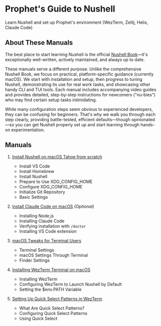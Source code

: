 # Prophet's Guide to Nushell

Learn Nushell and set up Prophet's environment (WezTerm, Zellij, Helix, Claude Code)

## About These Manuals

The best place to start learning Nushell is the official [Nushell Book](https://www.nushell.sh/book/)—it's exceptionally well-written, actively maintained, and always up to date.

These manuals serve a different purpose. Unlike the comprehensive Nushell Book, we focus on practical, platform-specific guidance (currently macOS). We start with installation and setup, then progress to tuning Nushell, demonstrating its use for real work tasks, and showcasing other handy CLI and TUI tools. Each manual includes accompanying video guides and provides detailed, step-by-step instructions for newcomers ("nu-bies") who may find certain setup tasks intimidating.

While many configuration steps seem obvious to experienced developers, they can be confusing for beginners. That's why we walk you through each step clearly, providing battle-tested, efficient defaults—though opinionated—so you can get Nushell properly set up and start learning through hands-on experimentation.

## Manuals

1. [Install Nushell on macOS Tahoe from scratch](manuals/01-install-nushell-macos/manual.md)
    - Install VS Code
    - Install Homebrew
    - Install Nushell
    - Prepare to Use XDG_CONFIG_HOME
    - Configure XDG_CONFIG_HOME
    - Initialize Git Repository
    - Basic Settings

2. [Install Claude Code on macOS](manuals/02-install-claude-code-macos/manual.md) *(Optional)*
    - Installing Node.js
    - Installing Claude Code
    - Verifying installation with `/doctor`
    - Installing VS Code extension

3. [macOS Tweaks for Terminal Users](manuals/03-macos-tweaks-01/manual.md)
    - Terminal Settings
    - macOS Settings Through Terminal
    - Finder Settings

4. [Installing WezTerm Terminal on macOS](manuals/04-install-wezterm/manual.md)
    - Installing WezTerm
    - Configuring WezTerm to Launch Nushell by Default
    - Setting the $env.PATH Variable

5. [Setting Up Quick Select Patterns in WezTerm](manuals/05-setup-quick-select-patterns-in-wezterm/manual.md)
    - What Are Quick Select Patterns?
    - Configuring Quick Select Patterns
    - Using Quick Select
